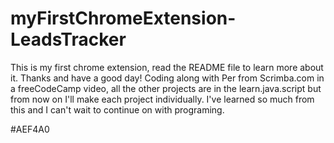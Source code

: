 # myFirstChromeExtension-LeadsTracker
This is my first chrome extension, read the README file to learn more about it. Thanks and have a good day! Coding along with Per from Scrimba.com in a freeCodeCamp video, all the other projects are in the learn.java.script but from now on I'll make each project individually. I've learned so much from this and I can't wait to continue on with programing.  

#AEF4A0